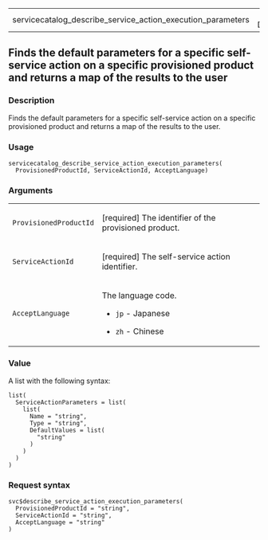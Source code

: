 <table style="width: 100%;">
<tbody>
<tr class="odd">
<td>servicecatalog_describe_service_action_execution_parameters</td>
<td style="text-align: right;">R Documentation</td>
</tr>
</tbody>
</table>

## Finds the default parameters for a specific self-service action on a specific provisioned product and returns a map of the results to the user

### Description

Finds the default parameters for a specific self-service action on a
specific provisioned product and returns a map of the results to the
user.

### Usage

    servicecatalog_describe_service_action_execution_parameters(
      ProvisionedProductId, ServiceActionId, AcceptLanguage)

### Arguments

<table>
<colgroup>
<col style="width: 35%" />
<col style="width: 65%" />
</colgroup>
<tbody>
<tr class="odd">
<td><code
id="servicecatalog_describe_service_action_execution_parameters_:_ProvisionedProductId">ProvisionedProductId</code></td>
<td><p>[required] The identifier of the provisioned product.</p></td>
</tr>
<tr class="even">
<td><code
id="servicecatalog_describe_service_action_execution_parameters_:_ServiceActionId">ServiceActionId</code></td>
<td><p>[required] The self-service action identifier.</p></td>
</tr>
<tr class="odd">
<td><code
id="servicecatalog_describe_service_action_execution_parameters_:_AcceptLanguage">AcceptLanguage</code></td>
<td><p>The language code.</p>
<ul>
<li><p><code>jp</code> - Japanese</p></li>
<li><p><code>zh</code> - Chinese</p></li>
</ul></td>
</tr>
</tbody>
</table>

### Value

A list with the following syntax:

    list(
      ServiceActionParameters = list(
        list(
          Name = "string",
          Type = "string",
          DefaultValues = list(
            "string"
          )
        )
      )
    )

### Request syntax

    svc$describe_service_action_execution_parameters(
      ProvisionedProductId = "string",
      ServiceActionId = "string",
      AcceptLanguage = "string"
    )
